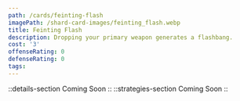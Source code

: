 ```yaml
---
path: /cards/feinting-flash
imagePath: /shard-card-images/feinting_flash.webp
title: Feinting Flash
description: Dropping your primary weapon generates a flashbang.
cost: '3'
offenseRating: 0
defenseRating: 0
tags:
---
```

::details-section
Coming Soon
::
::strategies-section
Coming Soon
::
